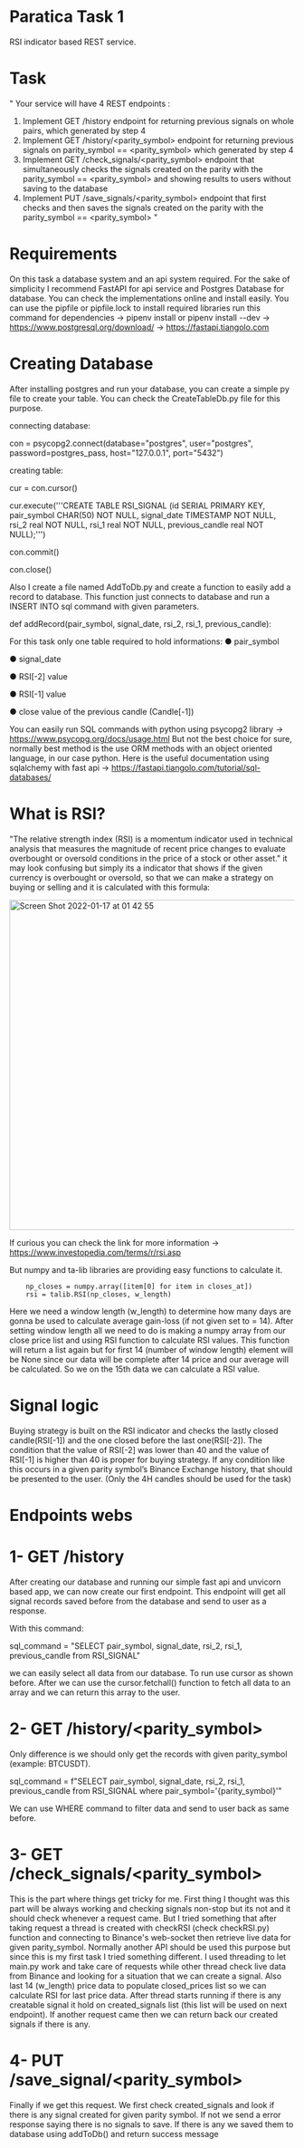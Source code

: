 # Paratica Task 1
 RSI indicator based REST service.
 
# Task
"
Your service will have 4 REST endpoints :
1. Implement GET /history endpoint for returning previous signals on whole pairs,
which generated by step 4
2. Implement GET /history/<parity_symbol> endpoint for returning previous signals
on parity_symbol == <parity_symbol> which generated by step 4
3. Implement GET /check_signals/<parity_symbol> endpoint that simultaneously checks the signals created on the parity with the parity_symbol ==
<parity_symbol> and showing results to users without saving to the database
4. Implement PUT /save_signals/<parity_symbol> endpoint that first checks and then saves the signals created on the parity with the parity_symbol ==
<parity_symbol>
 "
 
 # Requirements 
On this task a database system and an api system required. For the sake of simplicity I recommend FastAPI for api service and Postgres Database for database.
You can check the implementations online and install easily. You can use the pipfile or pipfile.lock to install required libraries 
run this command for dependencies -> pipenv install or pipenv install --dev
-> https://www.postgresql.org/download/
-> https://fastapi.tiangolo.com

# Creating Database
After installing postgres and run your database, you can create a simple py file to create your table. You can check the CreateTableDb.py file for this purpose.

connecting database: 

con = psycopg2.connect(database="postgres", user="postgres", password=postgres_pass, host="127.0.0.1", port="5432")

creating table:

cur = con.cursor()

cur.execute('''CREATE TABLE RSI_SIGNAL
      (id               SERIAL      PRIMARY KEY,
      pair_symbol       CHAR(50)    NOT NULL,
      signal_date       TIMESTAMP   NOT NULL,
      rsi_2             real        NOT NULL,
      rsi_1             real        NOT NULL,
      previous_candle   real        NOT NULL);''')
      
con.commit()

con.close()

Also I create a file named AddToDb.py and create a function to easily add a record to database. This function just connects to database and run a INSERT INTO sql command with given parameters. 

 def addRecord(pair_symbol, signal_date, rsi_2, rsi_1, previous_candle):
 
For this task only one table required to hold informations:
● pair_symbol

● signal_date

● RSI[-2] value

● RSI[-1] value

● close value of the previous candle (Candle[-1])

You can easily run SQL commands with python using psycopg2 library -> https://www.psycopg.org/docs/usage.html
But not the best choice for sure, normally best method is the use ORM methods with an object oriented language, in our case python.
Here is the useful documentation using sqlalchemy with fast api -> https://fastapi.tiangolo.com/tutorial/sql-databases/

# What is RSI?
"The relative strength index (RSI) is a momentum indicator used in technical analysis that measures the magnitude of recent price changes to evaluate overbought or oversold conditions in the price of a stock or other asset." it may look confusing but simply its a indicator that shows if the given currency is overbought or oversold, so that we can make a strategy on buying or selling and it is calculated with this formula:

<img width="583" alt="Screen Shot 2022-01-17 at 01 42 55" src="https://user-images.githubusercontent.com/94080241/149681094-3b8967fb-262a-40ad-909e-79947e3c4a55.png">

If curious you can check the link for more information -> https://www.investopedia.com/terms/r/rsi.asp

But numpy and ta-lib libraries are providing easy functions to calculate it. 

        np_closes = numpy.array([item[0] for item in closes_at])
        rsi = talib.RSI(np_closes, w_length)
      
Here we need a window length (w_length) to determine how many days are gonna be used to calculate average gain-loss (if not given set to = 14). After setting window length all we need to do is making a numpy array from our close price list and using RSI function to calculate RSI values. This function will return a list again but for first 14 (number of window length) element will be None since our data will be complete after 14 price and our average will be calculated. So we on the 15th data we can calculate a RSI value.

# Signal logic
Buying strategy is built on the RSI indicator and checks the lastly closed candle(RSI[-1]) and the one closed before the last one(RSI[-2]). The condition that the value of RSI[-2] was lower than 40 and the value of RSI[-1] is higher than 40 is proper for buying strategy. If any condition like this occurs in a given parity symbol’s Binance Exchange history, that should be presented to the user. (Only the 4H candles should be used for the task)

# Endpoints  webs

# 1- GET /history
After creating our database and running our simple fast api and unvicorn based app, we can now create our first endpoint. This endpoint will get all signal records saved before from the database and send to user as a response.

With this command:

sql_command = "SELECT pair_symbol, signal_date, rsi_2, rsi_1, previous_candle from RSI_SIGNAL"

we can easily select all data from our database. To run use cursor as shown before. After we can use the cursor.fetchall() function to fetch all data to an array and we can return this array to the user.

# 2- GET /history/<parity_symbol>
Only difference is we should only get the records with given parity_symbol (example: BTCUSDT). 

sql_command = f"SELECT pair_symbol, signal_date, rsi_2, rsi_1, previous_candle from RSI_SIGNAL where pair_symbol=\'{parity_symbol}\'"

We can use WHERE command to filter data and send to user back as same before.

# 3- GET /check_signals/<parity_symbol>
This is the part where things get tricky for me. First thing I thought was this part will be always working and checking signals non-stop but its not and it should check whenever a request came. But I tried something that after taking request a thread is created with checkRSI (check checkRSI.py) function and connecting to Binance's web-socket then retrieve live data for given parity_symbol. Normally another API should be used this purpose but since this is my first task I tried something different. I used threading to let main.py work and take care of requests while other thread check live data from Binance and looking for a situation that we can create a signal. Also last 14 (w_length) price data to populate closed_prices list so we can calculate RSI for last price data. After thread starts running if there is any creatable signal it hold on created_signals list (this list will be used on next endpoint). If another request came then we can return back our created signals if there is any.

# 4- PUT /save_signal/<parity_symbol>
Finally if we get this request. We first check created_signals and look if there is any signal created for given parity symbol. If not we send a error response saying there is no signals to save. If there is any we saved them to database using addToDb() and return success message
